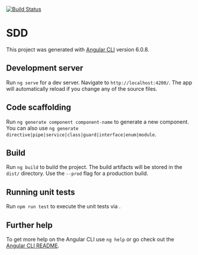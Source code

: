 [![Build Status](https://travis-ci.org/hushunding/SDD.svg?branch=master)](https://travis-ci.org/hushunding/SDD)

# SDD

This project was generated with [Angular CLI](https://github.com/angular/angular-cli) version 6.0.8.

## Development server

Run `ng serve` for a dev server. Navigate to `http://localhost:4200/`. The app will automatically reload if you change any of the source files.

## Code scaffolding

Run `ng generate component component-name` to generate a new component. You can also use `ng generate directive|pipe|service|class|guard|interface|enum|module`.

## Build

Run `ng build` to build the project. The build artifacts will be stored in the `dist/` directory. Use the `--prod` flag for a production build.

## Running unit tests

Run `npm run test` to execute the unit tests via .



## Further help

To get more help on the Angular CLI use `ng help` or go check out the [Angular CLI README](https://github.com/angular/angular-cli/blob/master/README.md).

